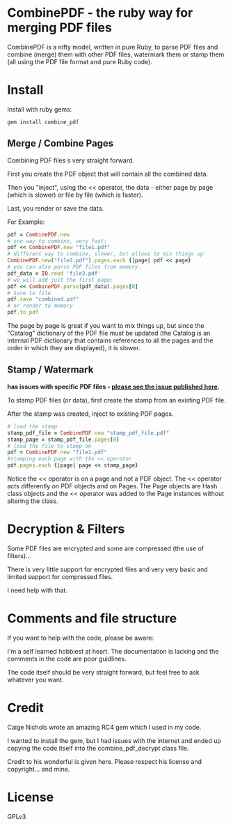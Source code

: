 # CombinePDF - the ruby way for merging PDF files
CombinePDF is a nifty model, written in pure Ruby, to parse PDF files and combine (merge) them with other PDF files, watermark them or stamp them (all using the PDF file format and pure Ruby code).

# Install

Install with ruby gems:
```
gem install combine_pdf
```

## Merge / Combine Pages

Combining PDF files s very straight forward.

First you create the PDF object that will contain all the combined data.

Then you "inject", using the << operator, the data - either page by page (which is slower) or file by file (which is faster).

Last, you render or save the data.

For Example:
```ruby
pdf = CombinePDF.new
# one way to combine, very fast:
pdf << CombinePDF.new "file1.pdf"
# different way to combine, slower, but allows to mix things up:
CombinePDF.new("file2.pdf").pages.each {|page| pdf << page}
# you can also parse PDF files from memory.
pdf_data = IO.read 'file3.pdf'
# we will add just the first page:
pdf << CombinePDF.parse(pdf_data).pages[0]
# Save to file
pdf.save "combined.pdf"
# or render to memory
pdf.to_pdf
```

The page by page is great if you want to mix things up, but since the "Catalog" dictionary of the PDF file  must be updated (the Catalog is an internal PDF dictionary that contains references to all the pages and the order in which they are displayed), it is slower.

## Stamp / Watermark

**has issues with specific PDF files - [please see the issue published here](https://github.com/boazsegev/combine_pdf/issues/2).**

To stamp PDF files (or data), first create the stamp from an existing PDF file.

After the stamp was created, inject to existing PDF pages.
```ruby
# load the stamp
stamp_pdf_file = CombinePDF.new "stamp_pdf_file.pdf"
stamp_page = stamp_pdf_file.pages[0]
# load the file to stamp on
pdf = CombinePDF.new "file1.pdf"
#stamping each page with the << operator
pdf.pages.each {|page| page << stamp_page}
```
 
Notice the << operator is on a page and not a PDF object. The << operator acts differently on PDF objects and on Pages. The Page objects are Hash class objects and the << operator was added to the Page instances without altering the class.

Decryption & Filters
====================

Some PDF files are encrypted and some are compressed (the use of filters)...

There is very little support for encrypted files and very very basic and limited support for compressed files.

I need help with that.

Comments and file structure
===========================

If you want to help with the code, please be aware:

I'm a self learned hobbiest at heart. The documentation is lacking and the comments in the code are poor guidlines.

The code itself should be very straight forward, but feel free to ask whatever you want.

Credit
======

Caige Nichols wrote an amazing RC4 gem which I used in my code.

I wanted to install the gem, but I had issues with the internet and ended up copying the code itself into the combine_pdf_decrypt class file.

Credit to his wonderful is given here. Please respect his license and copyright... and mine.

License
=======
GPLv3








